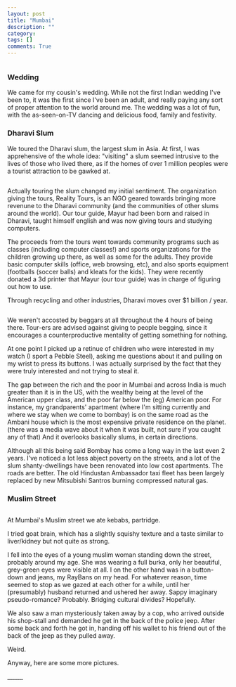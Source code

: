 ```yaml
---
layout: post
title: "Mumbai"
description: ""
category: 
tags: []
comments: True
---
```


<a class="fancybox" rel="bombay" href="/photos/bombay-pano.jpg">
<img src="/photos/bombay-pano.jpg" alt="" />
</a>

### Wedding
We came for my cousin's wedding. While not the first Indian wedding I've been to, it was the first since I've been an adult, and really paying any sort of proper attention to the world around me. The wedding was a lot of fun, with the as-seen-on-TV dancing and delicious food, family and festivity.

### Dharavi Slum
We toured the Dharavi slum, the largest slum in Asia. <!--more-->
At first, I was apprehensive of the whole idea: "visiting" a slum seemed intrusive to the lives of those who lived there, as if the homes of over 1 million peoples were a tourist attraction to be gawked at. 

<a class="fancybox" rel="bombay" href="/photos/bombay-dharavi.jpg">
<img src="/photos/bombay-dharavi.jpg" alt="" />
</a>


Actually touring the slum changed my initial sentiment. The organization giving the tours, Reality Tours, is an NGO geared towards bringing more revenune to the Dharavi community (and the communities of other slums around the world). Our tour guide, Mayur had been born and raised in Dharavi, taught himself english and was now giving tours and studying computers. 

The proceeds from the tours went towards community programs such as classes (including computer classes!) and sports organizations for the children growing up there, as well as some for the adults. They provide basic computer skills (office, web browsing, etc), and also sports equipment (footballs (soccer balls) and kleats for the kids). They were recently donated a 3d printer that Mayur (our tour guide) was in charge of figuring out how to use. 

Through recycling and other industries, Dharavi moves over $1 billion / year. 

<a class="fancybox" rel="bombay" href="/photos/bombay-dharavi3.jpg">
<img src="/photos/bombay-dharavi3.jpg" alt="" />
</a>


We weren't accosted by beggars at all throughout the 4 hours of being there. Tour-ers are advised against giving to people begging, since it encourages a counterproductive mentality of getting something for nothing.

At one point I picked up a retinue of children who were interested in my watch (I sport a Pebble Steel), asking me questions about it and pulling on my wrist to press its buttons. I was actually surprised by the fact that they were truly interested and not trying to steal it.

The gap between the rich and the poor in Mumbai and across India is much greater than it is in the US, with the wealthy being at the level of the American upper class, and the poor far below the (eg) American poor. For instance, my grandparents' apartment (where I'm sitting currently and where we stay when we come to bombay) is on the same road as the Ambani house
which is the most expensive private residence on the planet. (there was a media wave about it when it was built, not sure if you caught any of that)
And it overlooks basically slums, in certain directions. 

Although all this being said Bombay has come a long way in the last even 2 years. I've noticed a lot less abject poverty on the streets, and a lot of the slum shanty-dwellings have been renovated into low cost apartments. The roads are better. The old Hindustan Ambassador taxi fleet has been largely replaced by  new Mitsubishi Santros burning compressed natural gas.


### Muslim Street

<a class="fancybox" rel="bombay" href="/photos/bombay-muslim.jpg">
<img src="/photos/bombay-muslim.jpg" alt="" />
</a>

At Mumbai's Muslim street we ate kebabs, partridge. 

I tried goat brain, which has a slightly squishy texture and a taste similar to liver/kidney but not quite as strong.

I fell into the eyes of a young muslim woman standing down the street, probably around my age. She was wearing a full burka, only her beautiful, grey-green eyes were visible at all. I on the other hand was in a button-down and jeans, my RayBans on my head. For whatever reason, time seemed to stop as we gazed at each other for a while, until her (presumably) husband returned and ushered her away. Sappy imaginary pseudo-romance? Probably. Bridging cultural divides? Hopefully.

We also saw a man mysteriously taken away by a cop, who arrived outside his shop-stall and demanded he get in the back of the police jeep. After some back and forth he got in, handing off his wallet to his friend out of the back of the jeep as they pulled away.

Weird.

Anyway, here are some more pictures.


<a class="fancybox" rel="bombay" href="/photos/bombay-marine.jpg">
<img src="/photos/bombay-marine.jpg" alt="" />
</a>
<a class="fancybox" rel="bombay" href="/photos/bombay-mendhi.jpg">
<img src="/photos/bombay-mendhi.jpg" alt="" />
</a>
<a class="fancybox" rel="bombay" href="/photos/bombay-puja.jpg">
<img src="/photos/bombay-puja.jpg" alt="" />
</a>
<a class="fancybox" rel="bombay" href="/photos/bombay-cousins.jpg">
<img src="/photos/bombay-cousins.jpg" alt="" />
</a>
<a class="fancybox" rel="bombay" href="/photos/bombay-wedding.jpg">
<img src="/photos/bombay-wedding.jpg" alt="" />
</a>
<a class="fancybox" rel="bombay" href="/photos/bombay-wedding2.jpg">
<img src="/photos/bombay-wedding2.jpg" alt="" />
</a>
<a class="fancybox" rel="bombay" href="/photos/bombay-wedding3.jpg">
<img src="/photos/bombay-wedding3.jpg" alt="" />
</a>
<a class="fancybox" rel="bombay" href="/photos/bombay-wedding4.jpg">
<img src="/photos/bombay-wedding4.jpg" alt="" />
</a>
<a class="fancybox" rel="bombay" href="/photos/bombay-night.jpg">
<img src="/photos/bombay-night.jpg" alt="" />
</a>
<a class="fancybox" rel="bombay" href="/photos/bombay-night2.jpg">
<img src="/photos/bombay-night2.jpg" alt="" />
</a>



